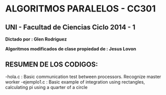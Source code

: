 **ALGORITMOS PARALELOS - CC301**
============================

UNI - Facultad de Ciencias
Ciclo 2014 - 1
--------------------------

**Dictado por : Glen Rodriguez**

**Algoritmos modificados de clase propiedad de : Jesus Lovon**


RESUMEN DE LOS CODIGOS:
-----------------------

-hola.c : Basic communication test between processors. Recognize master worker
-ejemplo1.c : Basic example of integration using rectangles, calculating pi using a quarter of a circle
